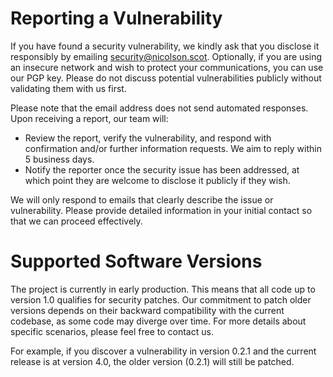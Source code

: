 # Reporting a Vulnerability

If you have found a security vulnerability, we kindly ask that you disclose it responsibly by emailing security@nicolson.scot. Optionally, if you are using an insecure network and wish to protect your communications, you can use our PGP key. 
Please do not discuss potential vulnerabilities publicly without validating them with us first.

Please note that the email address does not send automated responses. Upon receiving a report, our team will:
* Review the report, verify the vulnerability, and respond with confirmation and/or further information requests. We aim to reply within 5 business days.
* Notify the reporter once the security issue has been addressed, at which point they are welcome to disclose it publicly if they wish.

We will only respond to emails that clearly describe the issue or vulnerability. Please provide detailed information in your initial contact so that we can proceed effectively.

# Supported Software Versions

The project is currently in early production. This means that all code up to version 1.0 qualifies for security patches. Our commitment to patch older versions depends on their backward compatibility with the current codebase, as some code may diverge over time. For more details about specific scenarios, please feel free to contact us.

For example, if you discover a vulnerability in version 0.2.1 and the current release is at version 4.0, the older version (0.2.1) will still be patched.
